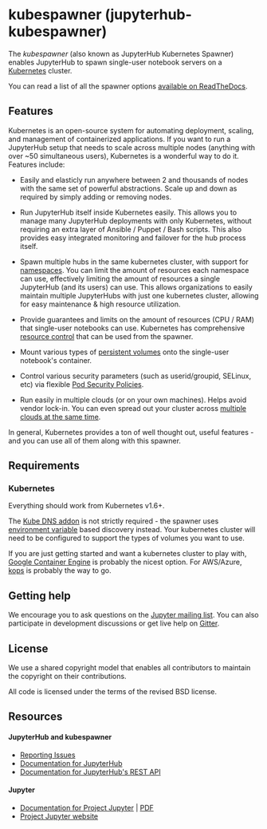 # kubespawner (jupyterhub-kubespawner) #

The *kubespawner* (also known as JupyterHub Kubernetes Spawner) enables JupyterHub to spawn
single-user notebook servers on a [Kubernetes](https://kubernetes.io/)
cluster.

You can read a list of all the spawner options [available on ReadTheDocs](https://jupyterhub-kubespawner.readthedocs.io/en/latest/spawner.html#module-kubespawner.spawner).

## Features ##

Kubernetes is an open-source system for automating deployment, scaling, and
management of containerized applications. If you want to run a JupyterHub
setup that needs to scale across multiple nodes (anything with over ~50
simultaneous users), Kubernetes is a wonderful way to do it. Features include:

* Easily and elasticly run anywhere between 2 and thousands of nodes with the
  same set of powerful abstractions. Scale up and down as required by simply
  adding or removing nodes.

* Run JupyterHub itself inside Kubernetes easily. This allows you to manage
  many JupyterHub deployments with only Kubernetes, without requiring an extra
  layer of Ansible / Puppet / Bash scripts. This also provides easy integrated
  monitoring and failover for the hub process itself.

* Spawn multiple hubs in the same kubernetes cluster, with support for
  [namespaces](https://kubernetes.io/docs/admin/namespaces/). You can limit the
  amount of resources each namespace can use, effectively limiting the amount
  of resources a single JupyterHub (and its users) can use. This allows
  organizations to easily maintain multiple JupyterHubs with just one
  kubernetes cluster, allowing for easy maintenance & high resource
  utilization.

* Provide guarantees and limits on the amount of resources (CPU / RAM) that
  single-user notebooks can use. Kubernetes has comprehensive [resource control](https://kubernetes.io/docs/user-guide/compute-resources/) that can
  be used from the spawner.

* Mount various types of [persistent volumes](https://kubernetes.io/docs/user-guide/persistent-volumes/)
  onto the single-user notebook's container.

* Control various security parameters (such as userid/groupid, SELinux, etc)
  via flexible [Pod Security Policies](https://kubernetes.io/docs/user-guide/pod-security-policy/).

* Run easily in multiple clouds (or on your own machines). Helps avoid vendor
  lock-in. You can even spread out your cluster across
  [multiple clouds at the same time](https://kubernetes.io/docs/user-guide/federation/).

In general, Kubernetes provides a ton of well thought out, useful features -
and you can use all of them along with this spawner.

## Requirements ##

### Kubernetes ###

Everything should work from Kubernetes v1.6+.

The [Kube DNS addon](https://kubernetes.io/docs/user-guide/connecting-applications/#dns)
is not strictly required - the spawner uses
[environment variable](https://kubernetes.io/docs/user-guide/connecting-applications/#environment-variables)
based discovery instead. Your kubernetes cluster will need to be configured to
support the types of volumes you want to use.

If you are just getting started and want a kubernetes cluster to play with,
[Google Container Engine](https://cloud.google.com/container-engine/) is
probably the nicest option. For AWS/Azure,
[kops](https://github.com/kubernetes/kops) is probably the way to go.

## Getting help ##

We encourage you to ask questions on the
[Jupyter mailing list](https://groups.google.com/forum/#!forum/jupyter).
You can also participate in development discussions or get live help on
[Gitter](https://gitter.im/jupyterhub/jupyterhub).

## License ##

We use a shared copyright model that enables all contributors to maintain the
copyright on their contributions.

All code is licensed under the terms of the revised BSD license.

## Resources

#### JupyterHub and kubespawner

- [Reporting Issues](https://github.com/jupyterhub/kubespawner/issues)
- [Documentation for JupyterHub](https://jupyterhub.readthedocs.io)
- [Documentation for JupyterHub's REST API](https://petstore.swagger.io/?url=https://raw.githubusercontent.com/jupyter/jupyterhub/master/docs/rest-api.yml#/default)

#### Jupyter

- [Documentation for Project Jupyter](https://jupyter.readthedocs.io/en/latest/index.html) | [PDF](https://media.readthedocs.org/pdf/jupyter/latest/jupyter.pdf)
- [Project Jupyter website](https://jupyter.org)
